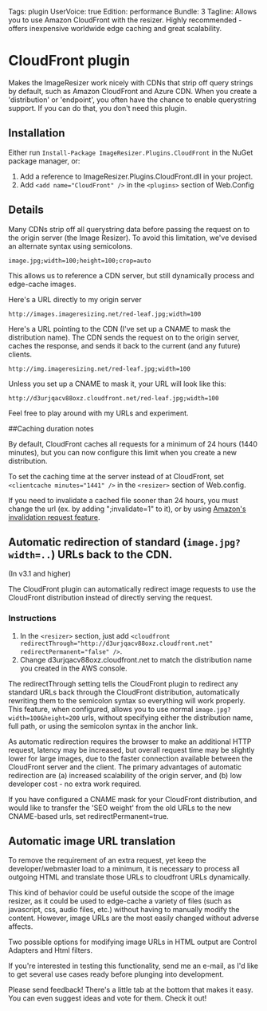 Tags: plugin
UserVoice: true
Edition: performance
Bundle: 3
Tagline: Allows you to use Amazon CloudFront with the resizer. Highly recommended - offers inexpensive worldwide edge caching and great scalability.

# CloudFront plugin

Makes the ImageResizer work nicely with CDNs that strip off query strings by default, such as Amazon CloudFront and Azure CDN. When you create a 'distribution' or 'endpoint', you often have the chance to enable querystring support. If you can do that, you don't need this plugin.

## Installation

Either run `Install-Package ImageResizer.Plugins.CloudFront` in the NuGet package manager, or:

1. Add a reference to ImageResizer.Plugins.CloudFront.dll in your project.
2. Add `<add name="CloudFront" />` in the `<plugins>` section of Web.Config

## Details

Many CDNs strip off all querystring data before passing the request on to the origin server (the Image Resizer). To avoid this limitation, we've devised an alternate syntax using semicolons.

	image.jpg;width=100;height=100;crop=auto

This allows us to reference a CDN server, but still dynamically process and edge-cache images.

Here's a URL directly to my origin server

	http://images.imageresizing.net/red-leaf.jpg;width=100

Here's a URL pointing to the CDN (I've set up a CNAME to mask the distribution name). The CDN sends the request on to the origin server, caches the response, and sends it back to the current (and any future) clients.

	http://img.imageresizing.net/red-leaf.jpg;width=100

Unless you set up a CNAME to mask it, your URL will look like this: 

	http://d3urjqacv88oxz.cloudfront.net/red-leaf.jpg;width=100

Feel free to play around with my URLs and experiment. 

##Caching duration notes

By default, CloudFront caches all requests for a minimum of 24 hours (1440 minutes), but you can now configure this limit when you create a new distribution.

To set the caching time at the server instead of at CloudFront, set `<clientcache minutes="1441" />` in the `<resizer>` section of Web.config. 

If you need to invalidate a cached file sooner than 24 hours, you must change the url (ex. by adding ";invalidate=1" to it), or by using [Amazon's invalidation request feature](http://docs.amazonwebservices.com/AmazonCloudFront/latest/DeveloperGuide/index.html?Invalidation.html).


## Automatic redirection of standard (`image.jpg?width=..`) URLs back to the CDN.

(In v3.1 and higher)

The CloudFront plugin can automatically redirect image requests to use the CloudFront distribution instead of directly serving the request. 

### Instructions


1. In the `<resizer>` section, just add `<cloudfront redirectThrough="http://d3urjqacv88oxz.cloudfront.net" redirectPermanent="false" />`. 
2. Change d3urjqacv88oxz.cloudfront.net to match the distribution name you created in the AWS console. 

The redirectThrough setting tells the CloudFront plugin to redirect any standard URLs back through the CloudFront distribution, automatically rewriting them to the semicolon syntax so everything will work properly. This feature, when configured, allows you to use normal `image.jpg?width=100&height=200` urls, without specifying either the distribution name, full path, or using the semicolon syntax in the anchor link. 

As automatic redirection requires the browser to make an additional HTTP request, latency may be increased, but overall request time may be slightly lower for large images, due to the faster connection available between the CloudFront server and the client. The primary advantages of automatic redirection are (a) increased scalability of the origin server, and (b) low developer cost - no extra work required.

If you have configured a CNAME mask for your CloudFront distribution, and would like to transfer the 'SEO weight' from the old URLs to the new CNAME-based urls, set redirectPermanent=true. 

## Automatic image URL translation

To remove the requirement of an extra request, yet keep the developer/webmaster load to a minimum, it is necessary to process all outgoing HTML and translate those URLs to cloudfront URLs dynamically. 

This kind of behavior could be useful outside the scope of the image resizer, as it could be used to edge-cache a variety of files (such as javascript, css, audio files, etc.) without having to manually modify the content. However, image URLs are the most easily changed without adverse affects.

Two possible options for modifying image URLs in HTML output are Control Adapters and Html filters. 

If you're interested in testing this functionality, send me an e-mail, as I'd like to get several use cases ready before plunging into development. 


Please send feedback! There's a little tab at the bottom that makes it easy. You can even suggest ideas and vote for them. Check it out!
